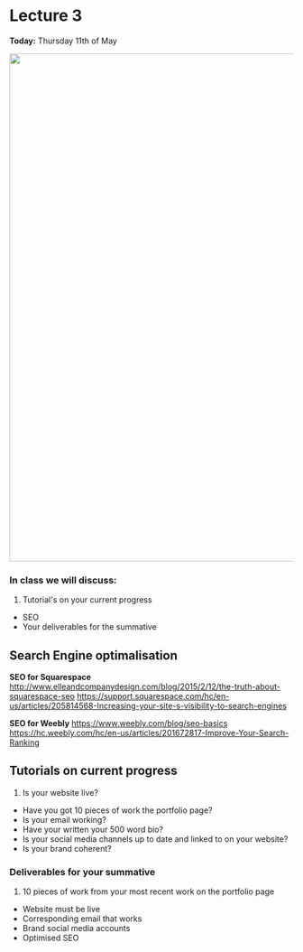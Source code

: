 # Lecture 3

**Today:** Thursday 11th of May

<img src="https://media.giphy.com/media/3oKIPei28TxZjYdNXW/giphy.gif" width="900">

### In class we will discuss: 
1. Tutorial's on your current progress
* SEO
* Your deliverables for the summative


## Search Engine optimalisation

**SEO for Squarespace**
http://www.elleandcompanydesign.com/blog/2015/2/12/the-truth-about-squarespace-seo
https://support.squarespace.com/hc/en-us/articles/205814568-Increasing-your-site-s-visibility-to-search-engines

**SEO for Weebly**
https://www.weebly.com/blog/seo-basics
https://hc.weebly.com/hc/en-us/articles/201672817-Improve-Your-Search-Ranking


## Tutorials on current progress

1. Is your website live? 
* Have you got 10 pieces of work the portfolio page? 
* Is your email working? 
* Have your written your 500 word bio? 
* Is your social media channels up to date and linked to on your website? 
* Is your brand coherent?


### Deliverables for your summative

1. 10 pieces of work from your most recent work on the portfolio page
* Website must be live
* Corresponding email that works 
* Brand social media accounts
* Optimised SEO

